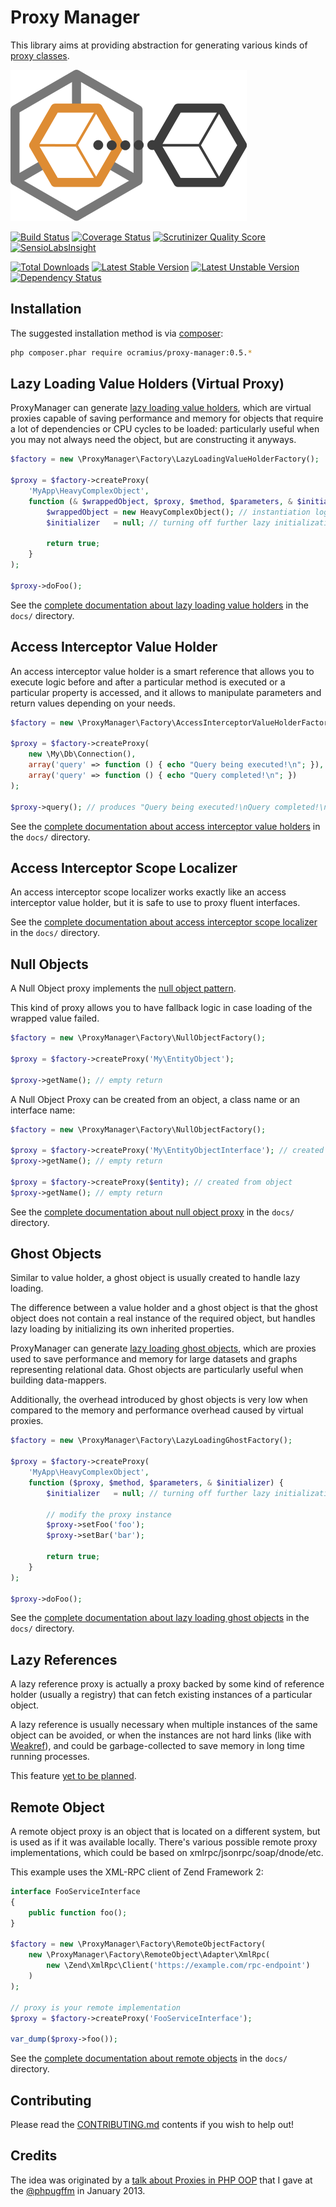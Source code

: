# Proxy Manager

This library aims at providing abstraction for generating various kinds of [proxy classes](http://marco-pivetta.com/proxy-pattern-in-php/).

![ProxyManager](proxy-manager.png)

[![Build Status](https://travis-ci.org/Ocramius/ProxyManager.png?branch=master)](https://travis-ci.org/Ocramius/ProxyManager)
[![Coverage Status](https://coveralls.io/repos/Ocramius/ProxyManager/badge.png?branch=master)](https://coveralls.io/r/Ocramius/ProxyManager)
[![Scrutinizer Quality Score](https://scrutinizer-ci.com/g/Ocramius/ProxyManager/badges/quality-score.png?s=eaa858f876137ed281141b1d1e98acfa739729ed)](https://scrutinizer-ci.com/g/Ocramius/ProxyManager/)
[![SensioLabsInsight](https://insight.sensiolabs.com/projects/69fe5f97-b1c8-4ddd-93ce-900b8b788cf2/mini.png)](https://insight.sensiolabs.com/projects/69fe5f97-b1c8-4ddd-93ce-900b8b788cf2)

[![Total Downloads](https://poser.pugx.org/ocramius/proxy-manager/downloads.png)](https://packagist.org/packages/ocramius/proxy-manager)
[![Latest Stable Version](https://poser.pugx.org/ocramius/proxy-manager/v/stable.png)](https://packagist.org/packages/ocramius/proxy-manager)
[![Latest Unstable Version](https://poser.pugx.org/ocramius/proxy-manager/v/unstable.png)](https://packagist.org/packages/ocramius/proxy-manager)
[![Dependency Status](https://www.versioneye.com/package/php--ocramius--proxy-manager/badge.png)](https://www.versioneye.com/package/php--ocramius--proxy-manager)

## Installation

The suggested installation method is via [composer](https://getcomposer.org/):

```sh
php composer.phar require ocramius/proxy-manager:0.5.*
```

## Lazy Loading Value Holders (Virtual Proxy)

ProxyManager can generate [lazy loading value holders](http://www.martinfowler.com/eaaCatalog/lazyLoad.html),
which are virtual proxies capable of saving performance and memory for objects that require a lot of dependencies or
CPU cycles to be loaded: particularly useful when you may not always need the object, but are constructing it anyways.

```php
$factory = new \ProxyManager\Factory\LazyLoadingValueHolderFactory();

$proxy = $factory->createProxy(
    'MyApp\HeavyComplexObject',
    function (& $wrappedObject, $proxy, $method, $parameters, & $initializer) {
        $wrappedObject = new HeavyComplexObject(); // instantiation logic here
        $initializer   = null; // turning off further lazy initialization
    
        return true;
    }
);

$proxy->doFoo();
```

See the [complete documentation about lazy loading value holders](/docs/lazy-loading-value-holder.md)
in the `docs/` directory.

## Access Interceptor Value Holder

An access interceptor value holder is a smart reference that allows you to execute logic before
and after a particular method is executed or a particular property is accessed, and it allows to
manipulate parameters and return values depending on your needs.

```php
$factory = new \ProxyManager\Factory\AccessInterceptorValueHolderFactory();

$proxy = $factory->createProxy(
    new \My\Db\Connection(),
    array('query' => function () { echo "Query being executed!\n"; }),
    array('query' => function () { echo "Query completed!\n"; })
);

$proxy->query(); // produces "Query being executed!\nQuery completed!\n"
```

See the [complete documentation about access interceptor value holders](/docs/access-interceptor-value-holder.md)
in the `docs/` directory.

## Access Interceptor Scope Localizer

An access interceptor scope localizer works exactly like an access interceptor value holder,
but it is safe to use to proxy fluent interfaces.

See the [complete documentation about access interceptor scope localizer](/docs/access-interceptor-scope-localizer.md)
in the `docs/` directory.

## Null Objects

A Null Object proxy implements the [null object pattern](http://en.wikipedia.org/wiki/Null_Object_pattern).

This kind of proxy allows you to have fallback logic in case loading of the wrapped value failed.

```php
$factory = new \ProxyManager\Factory\NullObjectFactory();

$proxy = $factory->createProxy('My\EntityObject');

$proxy->getName(); // empty return
```

A Null Object Proxy can be created from an object, a class name or an interface name:

```php
$factory = new \ProxyManager\Factory\NullObjectFactory();

$proxy = $factory->createProxy('My\EntityObjectInterface'); // created from interface name
$proxy->getName(); // empty return

$proxy = $factory->createProxy($entity); // created from object
$proxy->getName(); // empty return
```

See the [complete documentation about null object proxy](/docs/null-object.md)
in the `docs/` directory.

## Ghost Objects


Similar to value holder, a ghost object is usually created to handle lazy loading.

The difference between a value holder and a ghost object is that the ghost object does not contain a real instance of
the required object, but handles lazy loading by initializing its own inherited properties.

ProxyManager can generate [lazy loading ghost objects](http://www.martinfowler.com/eaaCatalog/lazyLoad.html),
which are proxies used to save performance and memory for large datasets and graphs representing relational data.
Ghost objects are particularly useful when building data-mappers.

Additionally, the overhead introduced by ghost objects is very low when compared to the memory and performance overhead
caused by virtual proxies.

```php
$factory = new \ProxyManager\Factory\LazyLoadingGhostFactory();

$proxy = $factory->createProxy(
    'MyApp\HeavyComplexObject',
    function ($proxy, $method, $parameters, & $initializer) {
        $initializer   = null; // turning off further lazy initialization

        // modify the proxy instance
        $proxy->setFoo('foo');
        $proxy->setBar('bar');

        return true;
    }
);

$proxy->doFoo();
```

See the [complete documentation about lazy loading ghost objects](/docs/lazy-loading-ghost-object.md)
in the `docs/` directory.

## Lazy References

A lazy reference proxy is actually a proxy backed by some kind of reference holder (usually a registry) that can fetch
existing instances of a particular object.

A lazy reference is usually necessary when multiple instances of the same object can be avoided, or when the instances
are not hard links (like with [Weakref](http://php.net/manual/en/book.weakref.php)), and could be garbage-collected to
save memory in long time running processes.

This feature [yet to be planned](https://github.com/Ocramius/ProxyManager/issues/8).

## Remote Object

A remote object proxy is an object that is located on a different system, but is used as if it was available locally.
There's various possible remote proxy implementations, which could be based on xmlrpc/jsonrpc/soap/dnode/etc.

This example uses the XML-RPC client of Zend Framework 2:

```php
interface FooServiceInterface
{
    public function foo();
}

$factory = new \ProxyManager\Factory\RemoteObjectFactory(
    new \ProxyManager\Factory\RemoteObject\Adapter\XmlRpc(
        new \Zend\XmlRpc\Client('https://example.com/rpc-endpoint')
    )
);

// proxy is your remote implementation
$proxy = $factory->createProxy('FooServiceInterface');

var_dump($proxy->foo());
```

See the [complete documentation about remote objects](https://github.com/Ocramius/ProxyManager/tree/master/docs/remote-object.md)
in the `docs/` directory.

## Contributing

Please read the [CONTRIBUTING.md](https://github.com/Ocramius/ProxyManager/blob/master/CONTRIBUTING.md) contents if you
wish to help out!

## Credits

The idea was originated by a [talk about Proxies in PHP OOP](http://marco-pivetta.com/proxy-pattern-in-php/) that I gave
at the [@phpugffm](https://twitter.com/phpugffm) in January 2013.

